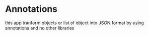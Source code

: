 # Annotations
this app tranform objects or list of object into JSON format by using annotations and no other libraries
